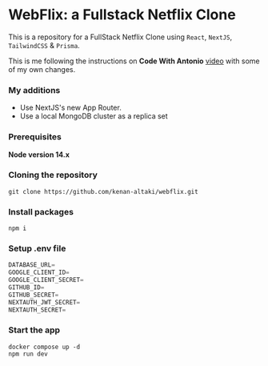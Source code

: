 # WebFlix: a Fullstack Netflix Clone

<!-- ![image](https://user-images.githubusercontent.com/23248726/220005380-ede4fb14-0b8d-4582-a063-3cc4beeccfb7.png) -->

This is a repository for a FullStack Netflix Clone using `React`, `NextJS`, `TailwindCSS` & `Prisma`.

This is me following the instructions on **Code With Antonio** [video](https://www.youtube.com/watch?v=mqUN4N2q4qY) with some of my own changes.

### My additions

- Use NextJS's new App Router.
- Use a local MongoDB cluster as a replica set

### Prerequisites

**Node version 14.x**

### Cloning the repository

```shell
git clone https://github.com/kenan-altaki/webflix.git
```

### Install packages

```shell
npm i
```

### Setup .env file

```js
DATABASE_URL=
GOOGLE_CLIENT_ID=
GOOGLE_CLIENT_SECRET=
GITHUB_ID=
GITHUB_SECRET=
NEXTAUTH_JWT_SECRET=
NEXTAUTH_SECRET=
```

### Start the app

```shell
docker compose up -d
npm run dev
```
